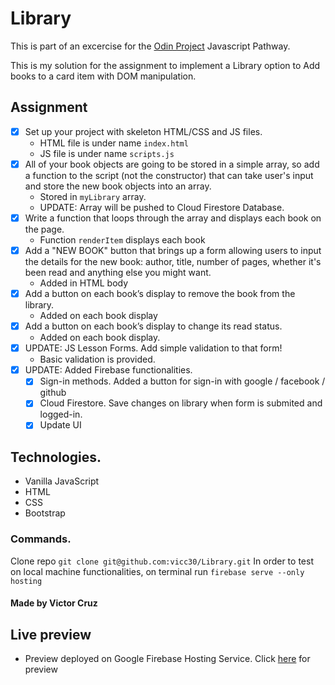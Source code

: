 # Library

This is part of an excercise for the [Odin Project](https://www.theodinproject.com/) Javascript Pathway.

This is my solution for the assignment to implement a Library option to Add books to a card item with DOM manipulation.

## Assignment

* [x] Set up your project with skeleton HTML/CSS and JS files.
    * HTML file is under name `index.html`
    * JS file is under name `scripts.js`
* [x] All of your book objects are going to be stored in a simple array, so add a function to the script (not the constructor) that can take user's input and store the new book objects into an array.
    * Stored in `myLibrary` array. 
    * UPDATE: Array will be pushed to Cloud Firestore Database.
* [x] Write a function that loops through the array and displays each book on the page.
    * Function `renderItem` displays each book
* [x] Add a "NEW BOOK" button that brings up a form allowing users to input the details for the new book: author, title, number of pages, whether it's been read and anything else you might want.
    * Added in HTML body
* [x] Add a button on each book’s display to remove the book from the library.
    * Added on each book display
* [x] Add a button on each book’s display to change its read status.
    * Added on each book display.
* [x] UPDATE: JS Lesson Forms. Add simple validation to that form!
    * Basic validation is provided.
* [x] UPDATE: Added Firebase functionalities.
  * [x] Sign-in methods. Added a button for sign-in with google / facebook / github
  * [x] Cloud Firestore. Save changes on library when form is submited and logged-in.
  * [x] Update UI

## Technologies.

* Vanilla JavaScript
* HTML
* CSS
* Bootstrap

### Commands.

Clone repo `git clone git@github.com:vicc30/Library.git`
In order to test on local machine functionalities, on terminal run `firebase serve --only hosting`

#### Made by Victor Cruz

## Live preview

* Preview deployed on Google Firebase Hosting Service. Click [here](https://library-db7b3.web.app) for preview
